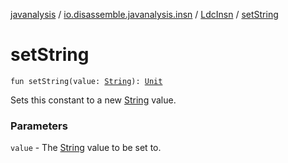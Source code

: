 [javanalysis](../../index.md) / [io.disassemble.javanalysis.insn](../index.md) / [LdcInsn](index.md) / [setString](./set-string.md)

# setString

`fun setString(value: `[`String`](https://kotlinlang.org/api/latest/jvm/stdlib/kotlin/-string/index.html)`): `[`Unit`](https://kotlinlang.org/api/latest/jvm/stdlib/kotlin/-unit/index.html)

Sets this constant to a new [String](https://kotlinlang.org/api/latest/jvm/stdlib/kotlin/-string/index.html) value.

### Parameters

`value` - The [String](https://kotlinlang.org/api/latest/jvm/stdlib/kotlin/-string/index.html) value to be set to.